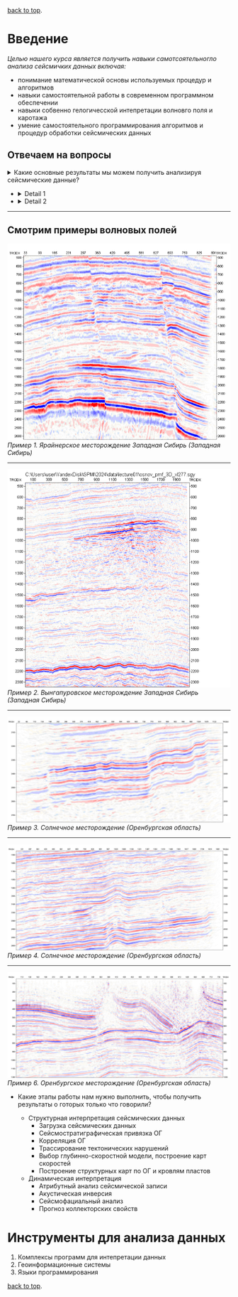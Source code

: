 [back to top](https://ekimenkoav.github.io/aboutmyself/index.html).

# Введение

*Целью нашего курса является получить навыки самотсоятельногло анализа сейсмичких данных включая:*
* понимание математической основы используемых процедур и алгоритмов
* навыки самостоятельной работы в современном программном обеспечении
* навыки собвенно гелогичесской интепретации волновго поля и каротажа
* умение самостоятельного программирования алгоритмов и процедур обработки сейсмических данных

## Отвечаем на вопросы
<details close>
  <summary> Какие основные результаты мы можем получить анализируя сейсмические данные? </summary>

 	_1. морфология горизонтов
	_2. упругие свойства горных пород
	_3. положение разрывных нарушений
	_4. тип насыщения
	_5. фациальные условия (литологические границы, отдельные геологические объекты)

</details>

- <details><summary>Detail 1</summary>

     - Detail 1.1
     - Detail 1.2

- <details><summary>Detail 2</summary>

     - Detail 2.1
     - Detail 2.2

</details>
</details>

***

## Смотрим примеры волновых полей

![Пример 1. Ярайнерское месторождение Западная Сибирь (Западная Сибирь)](img/UjOb_1835_100dpi.bmp)
*Пример 1. Ярайнерское месторождение Западная Сибирь (Западная Сибирь)*

***

![Пример 2. Вынгапуровское месторождение Западная Сибирь (Западная Сибирь)](img/osnov_pmf_3D_xl277_100dpi.bmp)
*Пример 2. Вынгапуровское месторождение Западная Сибирь (Западная Сибирь)*

***

![Пример 3. Солнечное месторождение (Оренбургская область)](img/36_FastTrack2_3D_2197_100dpi.bmp)
*Пример 3. Солнечное месторождение (Оренбургская область)*

***

![Пример 4. Солнечное месторождение (Оренбургская область)](img/36_FastTrack2_3D_3945_100dpi.bmp)
*Пример 4. Солнечное месторождение (Оренбургская область)*

***

![Пример 5. Оренбургское месторождение (Оренбургская область)](img/ORENBURG_cub_after_PSDM_3D_1809_100dpi.bmp)
*Пример 6. Оренбургское месторождение (Оренбургская область)*






* Какие этапы работы нам нужно выполнить, чтобы получить результаты о готорых только что говорили?
	
	* Структурная интерпретация сейсмических данных
		* Загрузка сейсмических данных
		* Сейсмостратиграфическая привязка ОГ
		* Корреляция ОГ
		* Трассирование тектонических нарушений
		* Выбор глубинно-скоростной модели, построение карт скоростей
		* Построение структурных карт по ОГ и кровлям пластов
	* Динамическая интерпретация
		* Атрибутный анализ сейсмической записи 
		* Акустическая инверсия
		* Сейсмофациальный анализ
		* Прогноз коллекторских свойств




# Инструменты для анализа данных
1. Комплексы программ для интепретации данных
2. Геоинформационные системы
3. Языки программирования

[back to top](./index.html).